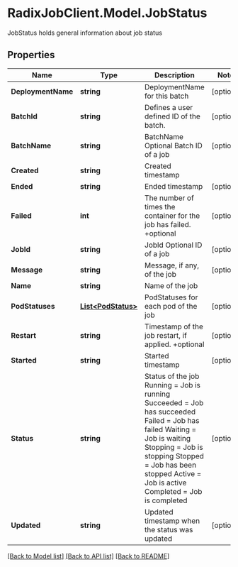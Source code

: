 # RadixJobClient.Model.JobStatus
JobStatus holds general information about job status

## Properties

Name | Type | Description | Notes
------------ | ------------- | ------------- | -------------
**DeploymentName** | **string** | DeploymentName for this batch | [optional] 
**BatchId** | **string** | Defines a user defined ID of the batch. | [optional] 
**BatchName** | **string** | BatchName Optional Batch ID of a job | [optional] 
**Created** | **string** | Created timestamp | 
**Ended** | **string** | Ended timestamp | [optional] 
**Failed** | **int** | The number of times the container for the job has failed. +optional | [optional] 
**JobId** | **string** | JobId Optional ID of a job | [optional] 
**Message** | **string** | Message, if any, of the job | [optional] 
**Name** | **string** | Name of the job | 
**PodStatuses** | [**List&lt;PodStatus&gt;**](PodStatus.md) | PodStatuses for each pod of the job | [optional] 
**Restart** | **string** | Timestamp of the job restart, if applied. +optional | [optional] 
**Started** | **string** | Started timestamp | [optional] 
**Status** | **string** | Status of the job Running &#x3D; Job is running Succeeded &#x3D; Job has succeeded Failed &#x3D; Job has failed Waiting &#x3D; Job is waiting Stopping &#x3D; Job is stopping Stopped &#x3D; Job has been stopped Active &#x3D; Job is active Completed &#x3D; Job is completed | [optional] 
**Updated** | **string** | Updated timestamp when the status was updated | [optional] 

[[Back to Model list]](../README.md#documentation-for-models) [[Back to API list]](../README.md#documentation-for-api-endpoints) [[Back to README]](../README.md)

